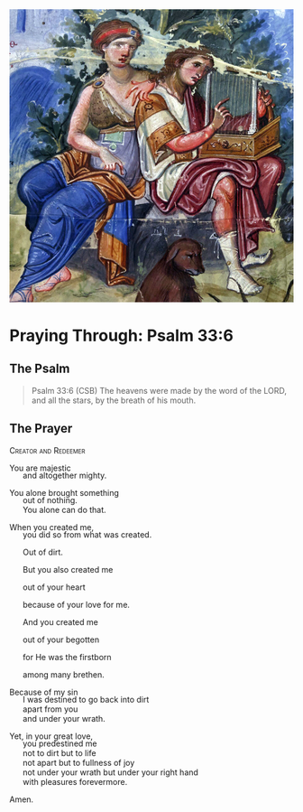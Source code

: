 <img class="intro-right" src="../images/art-paris-psalter.jpg">

<style>
  li {list-style-type: none;}
  p + ul {
    margin-top: -18px;
}
</style>

# Praying Through: Psalm 33:6

## The Psalm

>Psalm 33:6 (CSB)   The heavens were made by the word of the LORD, and all the stars, by the breath of his mouth.

## The Prayer

<div style="font-variant: small-caps;">
Creator and Redeemer
</div>

You are majestic
* and altogether mighty.

You alone brought something
* out of nothing.
* You alone can do that.

When you created me,
* you did so from what was created.
* Out of dirt.

* But you also created me
* out of your heart
* because of your love for me.

* And you created me
* out of your begotten
* for He was the firstborn
* among many brethen.

Because of my sin
* I was destined to go back into dirt
* apart from you
* and under your wrath.

Yet, in your great love,
* you predestined me
* not to dirt but to life
* not apart but to fullness of joy
* not under your wrath but under your right hand
* with pleasures forevermore.

Amen.
